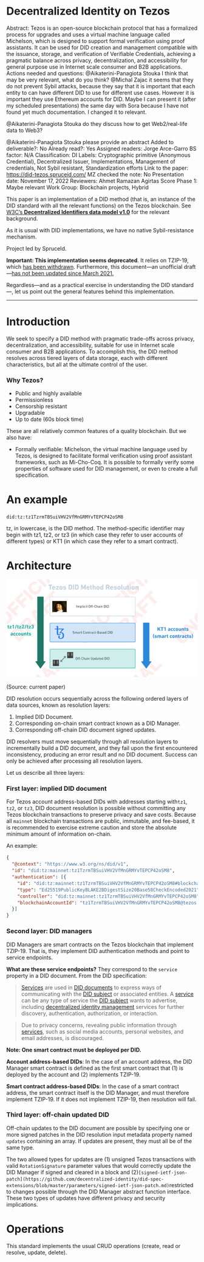 # Decentralized Identity on Tezos

Abstract: Tezos is an open-source blockchain protocol that has a formalized process for upgrades and uses a virtual machine language called Michelson, which is designed to support formal verification using proof assistants. It can be used for DID creation and management compatible with the issuance, storage, and verification of Verifiable Credentials, achieving a pragmatic balance across privacy, decentralization, and accessibility for general purpose use in Internet scale consumer and B2B applications.
Actions needed and questions: @Aikaterini-Panagiota Stouka I think that may be very relevant, what do you think? @Michal Zajac it seems that they do not prevent Sybil attacks, because they say that it is important that each entity to can have different DID to use for different use cases. However it is important they use Ethereum accounts for DID. Maybe I can present it (after my scheduled presentations) the same day with Sora because I have not found yet much documentation. I changed it to relevant.

@Aikaterini-Panagiota Stouka do they discuss how to get Web2/real-life data to Web3? 

@Aikaterini-Panagiota Stouka please provide an abstract
Added to deliverable?: No
Already read?: Yes
Assigned readers: Jorge Arce-Garro
BS factor: N/A
Classification: DI
Labels: Cryptographic primitive (Anonymous Credential), Decentralized Issuer, Implementations, Management of credentials, Not Sybil resistant, Standardization efforts
Link to the paper: https://did-tezos.spruceid.com/
MZ checked the note: No
Presentation date: November 17, 2022
Reviewers: Ahmet Ramazan Agirtas
Score Phase 1: Maybe relevant
Work Group: Blockchain projects, Hybrid

This paper is an implementation of a DID method (that is, an instance of the DID standard with all the relevant functions) on the Tezos blockchain. See [W3C’s ****Decentralized Identifiers data model v1.0****](W3C%E2%80%99s%20Decentralized%20Identifiers%20data%20model%20v1%200%20f6b6cebed5644423a89829cf10b7a6f7.md) for the relevant background. 

As it is usual with DID implementations, we have no native Sybil-resistance mechanism.

Project led by SpruceId.

**Important: This implementation seems deprecated**. It relies on TZIP-19, which [has been withdrawn](https://tzip.tezosagora.org/proposal/tzip-19/). Furthermore, this document—an unofficial draft—[has not been updated since March 2021.](https://github.com/spruceid/did-tezos/blob/main/index.html)

Regardless—and as a practical exercise in understanding the DID standard—, let us point out the general features behind this implementation.

---

# Introduction

We seek to specify a DID method with pragmatic trade-offs across privacy, decentralization, and accessibility, suitable for use in Internet scale consumer and B2B applications. To accomplish this, the DID method resolves across tiered layers of data storage, each with different characteristics, but all at the ultimate control of the user.

### Why Tezos?

- Public and highly available
- Permissionless
- Censorship resistant
- Upgradable
- Up to date (60s block time)

These are all relatively common features of a quality blockchain. But we also have:

- Formally verifiable: Michelson, the virtual machine language used by Tezos, is designed to facilitate formal verification using proof assistant frameworks, such as Mi-Cho-Coq. It is possible to formally verify some properties of software used for DID management, or even to create a full specification.

# An example

`did:tz:tz1TzrmTBSuiVHV2VfMnGRMYvTEPCP42oSM8`

tz, in lowercase, is the DID method. The method-specific identifier may begin with tz1, tz2, or tz3 (in which case they refer to user accounts of different types) or KT1 (in which case they refer to a smart contract).

# Architecture

![Untitled](Decentralized%20Identity%20on%20Tezos%2064aeb7e899dc43d389d760d3f35baf5b/Untitled.png)

(Source: current paper)

DID resolution occurs sequentially across the following ordered layers of data sources, known as resolution layers:

1. Implied DID Document.
2. Corresponding on-chain smart contract known as a DID Manager.
3. Corresponding off-chain DID document signed updates.

DID resolvers must move sequentially through all resolution layers to incrementally build a DID document, and they fail upon the first encountered inconsistency, producing an error result and no DID document. Success can only be achieved after processing all resolution layers.

Let us describe all three layers:

### First layer: implied DID document

For Tezos account address-based DIDs with addresses starting with`tz1`, `tz2`, or `tz3`, DID document resolution is possible without committing any Tezos blockchain transactions to preserve privacy and save costs. Because all `mainnet` blockchain transactions are public, immutable, and fee-based, it is recommended to exercise extreme caution and store the absolute minimum amount of information on-chain.

An example:

```json
{
  "@context": "https://www.w3.org/ns/did/v1",
  "id": "did:tz:mainnet:tz1TzrmTBSuiVHV2VfMnGRMYvTEPCP42oSM8",
  "authentication": [{
    "id": "did:tz:mainnet:tz1TzrmTBSuiVHV2VfMnGRMYvTEPCP42oSM8#blockchainAccountId",
    "type": "Ed25519PublicKeyBLAKE2BDigestSize20Base58CheckEncoded2021",
    "controller": "did:tz:mainnet:tz1TzrmTBSuiVHV2VfMnGRMYvTEPCP42oSM8",
    "blockchainAccountId": "tz1TzrmTBSuiVHV2VfMnGRMYvTEPCP42oSM8@tezos:mainnet"
  }]
}
```

### Second layer: DID managers

DID Managers are smart contracts on the Tezos blockchain that implement TZIP-19. That is, they implement DID authentication methods and point to service endpoints. 

**What are these service endpoints?** They correspond to the `service` property in a DID document. From the DID specification:

> [Services](https://www.w3.org/TR/did-core/#dfn-service) are used in [DID documents](https://www.w3.org/TR/did-core/#dfn-did-documents) to express ways of communicating with the [DID subject](https://www.w3.org/TR/did-core/#dfn-did-subjects) or associated entities. A [service](https://www.w3.org/TR/did-core/#dfn-service) can be any type of service the [DID subject](https://www.w3.org/TR/did-core/#dfn-did-subjects) wants to advertise, including [decentralized identity management](https://www.w3.org/TR/did-core/#dfn-decentralized-identity-management) services for further discovery, authentication, authorization, or interaction.
> 

> Due to privacy concerns, revealing public information through [services](https://www.w3.org/TR/did-core/#dfn-service),
such as social media accounts, personal websites, and email addresses, is discouraged.
> 

**Note: One smart contract must be deployed per DID.** 

**Account address-based DIDs**: In the case of an account address, the DID Manager smart contract is defined as the first smart contract that (1) is deployed by the account and (2) implements TZIP-19. 

**Smart contract address-based DIDs**: In the case of a smart contract address, the smart contract itself is the DID Manager, and must therefore implement TZIP-19. If it does not implement TZIP-19, then resolution will fail.

### Third layer: off-chain updated DID

Off-chain updates to the DID document are possible by specifying one or more signed patches in the DID resolution input metadata property named `updates` containing an array. If updates are present, they must all be of the same type.

The two allowed types for updates are (1) unsigned Tezos transactions with valid `RotationSignature` parameter values that would correctly update the DID Manager if signed and cleared in a block and (2)`[signed-ietf-json-patch](https://github.com/decentralized-identity/did-spec-extensions/blob/master/parameters/signed-ietf-json-patch.md)`restricted to changes possible through the DID Manager abstract function interface. These two types of updates have different privacy and security implications.

# Operations

This standard implements the usual CRUD operations (create, read or resolve, update, delete).